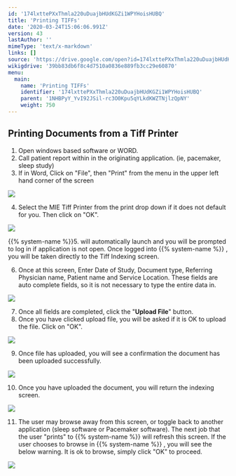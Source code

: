 ```yaml
---
id: '174lxttePXxThmla220uDuajbHUdKGZi1WPYHoisHUBQ'
title: 'Printing TIFFs'
date: '2020-03-24T15:06:06.991Z'
version: 43
lastAuthor: ''
mimeType: 'text/x-markdown'
links: []
source: 'https://drive.google.com/open?id=174lxttePXxThmla220uDuajbHUdKGZi1WPYHoisHUBQ'
wikigdrive: '39bb83db6f8c4d7510a0836e889fb3cc29e60870'
menu:
  main:
    name: 'Printing TIFFs'
    identifier: '174lxttePXxThmla220uDuajbHUdKGZi1WPYHoisHUBQ'
    parent: '1NHBPyY_YvI92JSil-rc3O0Kpu5qYLkdKWZTNjlzQpNY'
    weight: 750
---
```

## Printing Documents from a Tiff Printer  

1. Open windows based software or WORD.
2. Call patient report within in the originating application. (ie, pacemaker, sleep study)
3. If in Word, Click on "File", then "Print" from the menu in the upper left hand corner of the screen
  
![](../printing-tiffs.assets/100000000000012C0000008F8F6297A346A57AD9.png)  

4. Select the MIE Tiff Printer from the print drop down if it does not default for you. Then click on "OK".

  
![](../printing-tiffs.assets/10000000000001FF00000184D061283492420885.png)  


{{% system-name %}}5.  will automatically launch and you will be prompted to log in if application is not open. Once logged into {{% system-name %}} , you will be taken directly to the Tiff Indexing screen.

6. Once at this screen, Enter Date of Study, Document type, Referring Physician name, Patient name and Service Location. These fields are auto complete fields, so it is not necessary to type the entire data in.
  
![](../printing-tiffs.assets/10000000000001DE0000011E0D871F16DB602408.png)  

7. Once all fields are completed, click the "<strong>Upload File</strong>" button.
8. Once you have clicked upload file, you will be asked if it is OK to upload the file. Click on "OK".
  
![](../printing-tiffs.assets/1000000000000097000000445C572908EF123D33.png)  

9. Once file has uploaded, you will see a confirmation the document has been uploaded successfully.
  
![](../printing-tiffs.assets/10000000000000880000003E926E7B87CE818D3D.png)  

10. Once you have uploaded the document, you will return the indexing screen.
  
![](../printing-tiffs.assets/10000000000001DE0000011E0D871F16DB602408.png)  

11. The user may browse away from this screen, or toggle back to another application (sleep software or Pacemaker software). The next job that the user "prints" to {{% system-name %}} will refresh this screen. If the user chooses to browse in {{% system-name %}} , you will see the below warning. It is ok to browse, simply click "OK" to proceed.
  
![](../printing-tiffs.assets/100000000000016D0000009C3CD2EFDCE336EE2D.png)  

